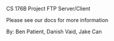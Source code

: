 CS 176B Project
FTP Server/Client

Please see our docs for more information

By: Ben Patient, Danish Vaid, Jake Can
